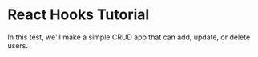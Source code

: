# React Hooks Tutorial

In this test, we'll make a simple CRUD app that can add, update, or delete users.

